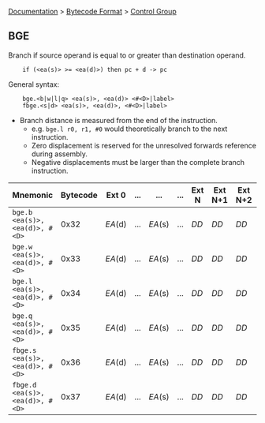 [Documentation](../../README.md) > [Bytecode Format](../README.md) > [Control Group](../InstructionsControl.md)

## BGE

Branch if source operand is equal to or greater than destination operand.

        if (<ea(s)> >= <ea(d)>) then pc + d -> pc

General syntax:

        bge.<b|w|l|q> <ea(s)>, <ea(d)> <#<D>|label>
        fbge.<s|d> <ea(s)>, <ea(d)>, <#<D>|label>

* Branch distance is measured from the end of the instruction.
    - e.g. `bge.l r0, r1, #0` would theoretically branch to the next instruction.
    - Zero displacement is reserved for the unresolved forwards reference during assembly.
    - Negative displacements must be larger than the complete branch instruction.

| Mnemonic | Bytecode | Ext 0 | ... | ... | ... | Ext N | Ext N+1 | Ext N+2 | Ext N+3 |
| - | - | - | - | - | - | - | - | - | - |
| `bge.b <ea(s)>, <ea(d)>, #<D>` | 0x32 | *EA*(d) | ... | *EA*(s) | ... | *DD* | *DD* | *DD* | *DD* |
| `bge.w <ea(s)>, <ea(d)>, #<D>` | 0x33 | *EA*(d) | ... | *EA*(s) | ... | *DD* | *DD* | *DD* | *DD* |
| `bge.l <ea(s)>, <ea(d)>, #<D>` | 0x34 | *EA*(d) | ... | *EA*(s) | ... | *DD* | *DD* | *DD* | *DD* |
| `bge.q <ea(s)>, <ea(d)>, #<D>` | 0x35 | *EA*(d) | ... | *EA*(s) | ... | *DD* | *DD* | *DD* | *DD* |
| `fbge.s <ea(s)>, <ea(d)>, #<D>` | 0x36 | *EA*(d) | ... | *EA*(s) | ... | *DD* | *DD* | *DD* | *DD* |
| `fbge.d <ea(s)>, <ea(d)>, #<D>` | 0x37 | *EA*(d) | ... | *EA*(s) | ... | *DD* | *DD* | *DD* | *DD* |
